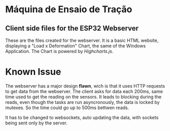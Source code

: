 # Máquina de Ensaio de Tração

## Client side files for the ESP32 Webserver

These are the files created for the webserver. It is a basic HTML website, displaying a "Load x Deformation" Chart, the same of the Windows Application. The Chart is powered by *Highcharts.js*.


# Known Issue
The webserver has a major design **flawn**, wich is that it uses HTTP requests to get data from the webserver. The client asks for data each 200ms, same time used to get the reading on the sensors. It leads to blocking during the reads, even though the tasks are run asyncronously, the data is locked by mutexes. 
So the time could go up to 500ms bettwen reads.

It has to be changed to websockets, auto updating the data, with sockets being sent only by the server.



